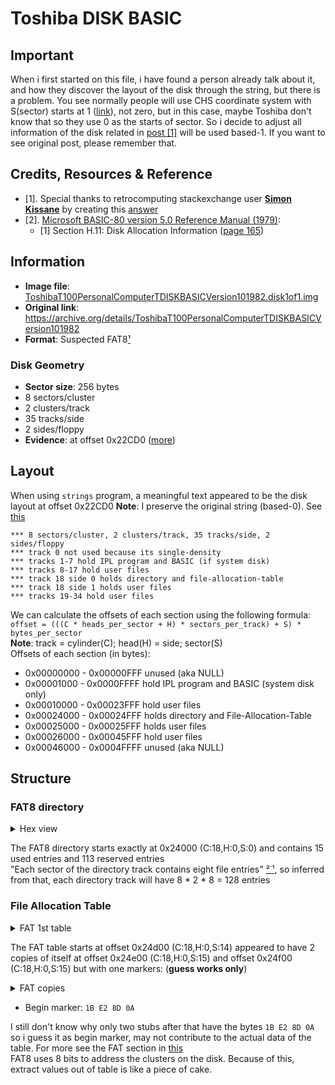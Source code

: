 # Toshiba DISK BASIC
## Important
When i first started on this file, i have found a person already talk about it, and how they discover the layout of the disk through the string, but there is a problem. You see normally people will use CHS coordinate system with S(sector) starts at 1 ([link](https://en.wikipedia.org/wiki/Logical_block_addressing#CHS_conversion)), not zero, but in this case, maybe Toshiba don't know that so they use 0 as the starts of sector. So i decide to adjust all information of the disk related in [post [1]](#credits-resources--reference) will be used based-1. If you want to see original post, please remember that.
## Credits, Resources & Reference
- [1]. Special thanks to retrocomputing stackexchange user [**Simon Kissane**](https://retrocomputing.stackexchange.com/users/17803/simon-kissane) by creating this [answer](https://retrocomputing.stackexchange.com/a/27234)
- [2]. [Microsoft BASIC-80 version 5.0 Reference Manual (1979)](https://bitsavers.org/pdf/microsoft/cpm/Microsoft_BASIC-80_5.0_Reference_1979.pdf):
  - [1] Section H.11: Disk Allocation Information ([page 165](https://bitsavers.org/pdf/microsoft/cpm/Microsoft_BASIC-80_5.0_Reference_1979.pdf#page=165))
## Information
- **Image file**: [ToshibaT100PersonalComputerTDISKBASICVersion101982.disk1of1.img](./../images/ToshibaT100PersonalComputerTDISKBASICVersion101982.disk1of1.img)
- **Original link**: https://archive.org/details/ToshibaT100PersonalComputerTDISKBASICVersion101982
- **Format**: Suspected FAT8[¹](#credits-resources--reference)

### Disk Geometry 
- **Sector size**: 256 bytes
- 8 sectors/cluster
- 2 clusters/track
- 35 tracks/side
- 2 sides/floppy
- **Evidence**: at offset 0x22CD0 ([more](#layout))

## Layout
When using `strings` program, a meaningful text appeared to be the disk layout at offset 0x22CD0
**Note**: I preserve the original string (based-0). See [this](#important)
```
*** 8 sectors/cluster, 2 clusters/track, 35 tracks/side, 2 sides/floppy
*** track 0 not used because its single-density
*** tracks 1-7 hold IPL program and BASIC (if system disk)
*** tracks 8-17 hold user files
*** track 18 side 0 holds directory and file-allocation-table
*** track 18 side 1 holds user files
*** tracks 19-34 hold user files
```
We can calculate the offsets of each section using the following formula:   
```offset = (((C * heads_per_sector + H) * sectors_per_track) + S) * bytes_per_sector```   
**Note**: track = cylinder(C); head(H) = side; sector(S)   
Offsets of each section (in bytes):
- 0x00000000 - 0x00000FFF unused (aka NULL)
- 0x00001000 - 0x0000FFFF hold IPL program and BASIC (system disk only)
- 0x00010000 - 0x00023FFF hold user files
- 0x00024000 - 0x00024FFF holds directory and File-Allocation-Table
- 0x00025000 - 0x00025FFF holds user files
- 0x00026000 - 0x00045FFF hold user files
- 0x00046000 - 0x0004FFFF unused (aka NULL)
## Structure
### FAT8 directory
<details>
<summary>Hex view</summary>

```
00024000 46 44 55 54 49 4C 20 20 20 80 47 FF FF FF FF FF   FDUTIL   .G.....
00024010 46 4F 52 4D 41 54 20 20 20 80 49 FF FF FF FF FF   FORMAT   .I.....
00024020 56 4F 4C 43 4F 50 59 20 20 80 45 FF FF FF FF FF   VOLCOPY  .E.....
00024030 4D 45 4E 55 20 20 20 20 20 80 4B FF FF FF FF FF   MENU     .K.....
00024040 4E 45 4F 4E 20 20 20 20 20 80 41 FF FF FF FF FF   NEON     .A.....
00024050 4C 43 44 20 20 20 20 20 20 80 39 FF FF FF FF FF   LCD      .9.....
00024060 44 52 41 57 31 20 20 20 20 80 3E FF FF FF FF FF   DRAW1    .>.....
00024070 44 52 41 57 32 20 20 20 20 80 3D FF FF FF FF FF   DRAW2    .=.....
00024080 44 52 41 57 33 20 20 20 20 80 3A FF FF FF FF FF   DRAW3    .:.....
00024090 47 52 45 41 54 31 20 20 20 80 4C FF FF FF FF FF   GREAT1   .L.....
000240A0 42 55 53 31 20 20 20 20 20 80 4D FF FF FF FF FF   BUS1     .M.....
000240B0 47 52 41 50 48 31 20 20 20 80 36 FF FF FF FF FF   GRAPH1   .6.....
000240C0 00 45 53 54 50 52 20 20 20 80 35 FF FF FF FF FF   .ESTPR   .5.....
000240D0 50 49 43 31 20 20 20 20 20 80 4E FF FF FF FF FF   PIC1     .N.....
000240E0 47 41 4D 45 31 20 20 20 20 80 4F FF FF FF FF FF   GAME1    .O.....
```
</details>

The FAT8 directory starts exactly at 0x24000 (C:18,H:0,S:0) and contains 15 used entries and 113 reserved entries  
"Each sector of the directory track contains eight file entries" [²˙¹](#credits-resources--reference), so inferred from that, each directory track will have 8 * 2 * 8 = 128 entries

### File Allocation Table
<details><summary>FAT 1st table</summary>

```
00024D00 FE FE FE FE FE FE FE FE FE FE FE FE FE FE FE FE   ................
00024D10 FE FE FE FE FE FE FE FE FE FE FE FE FE FE FE FE   ................
00024D20 FE FE FE FE FF FF FF FF FF FF FF FF FF FF FF FF   ................
00024D30 FF FF FF FF C7 FF C3 34 37 C8 C4 38 3B C4 C4 3C   .......47..8;..<
00024D40 C3 3F 40 C1 43 42 44 C5 FE 46 FE C3 C7 C6 C4 50   .?@.CBD..F.....P
00024D50 C4 FF FF FF FF FF FF FF FF FF FF FF FF FF FF FF   ................
00024D60 FF FF FF FF FF FF FF FF FF FF FF FF FF FF FF FF   ................
00024D70 FF FF FF FF FF FF FF FF FF FF FF FF FF FF FF FF   ................
00024D80 FF FF FF FF FF FF FF FF FF FF FF FF 73 6F 66 74   ............soft
00024D90 0D 0A 00 00 00 00 00 00 00 00 00 00 00 FF         ..............

```
</details>

The FAT table starts at offset 0x24d00 (C:18,H:0,S:14) appeared to have 2 copies of itself at offset 0x24e00 (C:18,H:0,S:15) and offset 0x24f00 (C:18,H:0,S:15) but with one markers: (**guess works only**)

<details><summary>FAT copies</summary>

```
00024DFB 1B E2 8D 0A 50 FE FE FE FE FE FE FE FE FE FE FE   ....P...........
00024E0B FE FE FE FE FE FE FE FE FE FE FE FE FE FE FE FE   ................
00024E1B FE FE FE FE FE FE FE FE FE FF FF FF FF FF FF FF   ................
00024E2B FF FF FF FF FF FF FF FF FF C7 FF C3 34 37 C8 C4   ............47..
00024E3B 38 3B C4 C4 3C C3 3F 40 C1 43 42 44 C5 FE 46 FE   8;..<.?@.CBD..F.
00024E4B C3 C7 C6 C4 50 C4 FF FF FF FF FF FF FF FF FF FF   ....P...........
00024E5B FF FF FF FF FF FF FF FF FF FF FF FF FF FF FF FF   ................
00024E6B FF FF FF FF FF FF FF FF FF FF FF FF FF FF FF FF   ................
00024E7B FF FF FF FF FF FF FF FF FF FF FF FF FF FF FF FF   ................
00024E8B FF 73 6F 66 74 0D 0A 00 00 00 00 00 00 00 00 00   .soft...........
00024E9B 00 00 FF                                          ...

```
</details>

- Begin marker: ``1B E2 8D 0A``

I still don't know why only two stubs after that have the bytes ``1B E2 8D 0A`` so i guess it as begin marker, may not contribute to the actual data of the table. For more see the FAT section in [this](./Alphatronic.md#file-allocation-table)    
FAT8 uses 8 bits to address the clusters on the disk. Because of this, extract values out of table is like a piece of cake.